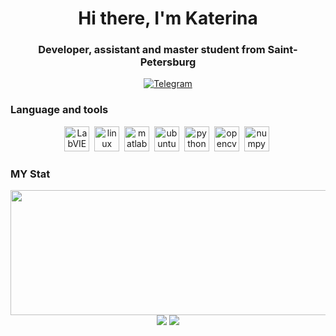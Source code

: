 <div id="header" align="center">
	<h1>Hi there, I'm Katerina</h1>
	<h3>Developer, assistant and master student from Saint-Petersburg</h3>
</div>

<div id="socials" align="center">
	<a href="https://t.me/lasauveetgarde">
		<img src="https://img.shields.io/badge/Telegram-blue?style=for-the-badge&logo=telegram&logoColor=white" alt="Telegram"/>
	</a>
</div>  

### Language and tools

<div align="center">
<img src="https://cdn.jsdelivr.net/gh/devicons/devicon/icons/labview/labview-original-wordmark.svg" title="LabVIEW" width="40" height="40"/>&nbsp;
<img src="https://cdn.jsdelivr.net/gh/devicons/devicon/icons/linux/linux-original.svg" title="linux" width="40" height="40"/>&nbsp;
<img src="https://cdn.jsdelivr.net/gh/devicons/devicon/icons/matlab/matlab-original.svg" title="matlab" width="40" height="40"/>&nbsp;
<img img src="https://cdn.jsdelivr.net/gh/devicons/devicon/icons/ubuntu/ubuntu-plain-wordmark.svg" title="ubuntu" width="40" height="40"/>&nbsp;
<img src="https://cdn.jsdelivr.net/gh/devicons/devicon/icons/python/python-original-wordmark.svg" title="python" width="40" height="40"/>&nbsp;
<img src="https://cdn.jsdelivr.net/gh/devicons/devicon/icons/opencv/opencv-original-wordmark.svg" title="opencv" width="40" height="40"/>&nbsp;
<img src="https://cdn.jsdelivr.net/gh/devicons/devicon/icons/numpy/numpy-original-wordmark.svg" title="numpy" width="40" height="40"/>&nbsp;
</div>    

### MY Stat

<div align="center">
<img src="https://github-profile-summary-cards.vercel.app/api/cards/profile-details?username=lasauveetgarde&theme=tokyonight" width="1000" height="200"/>
</div>

<div align="center">
<img src="http://github-profile-summary-cards.vercel.app/api/cards/most-commit-language?username=lasauveetgarde&theme=tokyonight"/>
<img src="https://github-profile-summary-cards.vercel.app/api/cards/stats?username=lasauveetgarde&theme=tokyonight"/>
</div>
